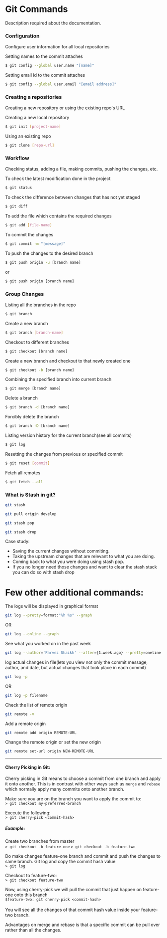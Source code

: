 # Git Commands
Description required about the documentation.

### Configuration
Configure user information for all local repositories

Setting names to the commit attaches
```sh
$ git config --global user.name "[name]"
```

Setting email id to the commit attaches
```sh
$ git config --global user.email "[email address]"
```


### Creating a repositories
Creating a new repository or using the existing repo's URL

Creating a new local repository
```sh
$ git init [project-name] 
```

Using an existing repo
```sh
$ git clone [repo-url] 
```

### Workflow
Checking status, adding a file, making commits, pushing the changes, etc.

To check the latest modification done in the project
```sh
$ git status
```

To check the difference between changes that has not yet staged
```sh
$ git diff
```

To add the file which contains the required changes
```sh
$ git add [file-name]
```

To commit the changes
```sh
$ git commit -m "[message]"
```

To push the changes to the desired branch
```sh
$ git push origin -u [branch name]
```
or
```sh
$ git push origin [branch name]
```


### Group Changes
Listing all the branches in the repo
```sh
$ git branch
```

Create a new branch
```sh
$ git branch [branch-name]
```

Checkout to different branches
```sh
$ git checkout [branch name]
```

Create a new branch and checkout to that newly created one
```sh
$ git checkout -b [branch name]
```

Combining the specified branch into current branch
```sh
$ git merge [branch name]
```

Delete a branch
```sh
$ git branch -d [branch name]
```

Forcibly delete the branch
```sh
$ git branch -D [branch name]
```

Listing version history for the current branch(see all commits)
```sh
$ git log
```

Resetting the changes from previous or specified commit
```sh
$ git reset [commit]
```

Fetch all remotes
```sh
$ git fetch --all
```

### What is Stash in git?
```sh
git stash
```
```sh
git pull origin develop
```
```sh
git stash pop
```

```sh
git stash drop
```
Case study:
  - Saving the current changes without commiting.
  - Taking the upstream changes that are relevant to what you are doing.
  - Coming back to what you were doing using stash pop.
  - If you no longer need those changes and want to clear the stash stack you can do so with stash drop
  
# Few other additional commands:
The logs will be displayed in graphical format
```sh
git log --pretty=format:"%h %s" --graph
```
OR
```sh
git log --online --graph
```

See what you worked on in the past week
```sh
git log --author='Parvez Shaikh' --after={1.week.ago} --pretty=oneline --abbrev-commit
```

log actual changes in file(lets you view not only the commit message, author, and date, but actual changes that took place in each commit)
```sh
git log -p
```
OR
```sh
git log -p filename
```

Check the list of remote origin
```sh
git remote -v
```

Add a remote origin
```sh
git remote add origin REMOTE-URL
```

Change the remote origin or set the new origin
```sh
git remote set-url origin NEW-REMOTE-URL
```
---
#### Cherry Picking in Git:
Cherry picking in Git means to choose a commit from one branch and apply it onto another.
This is in contrast with other ways such as `merge` and `rebase` which normally apply many commits onto another branch.

Make sure you are on the branch you want to apply the commit to:
<br />
`> git checkout my-preferred-branch`

Execute the following:
<br />
`> git cherry-pick <commit-hash>`

##### Example:
Create two branches from master
<br />
`> git checkout -b feature-one`
`> git checkout -b feature-two`

Do make changes feature-one branch and commit and push the changes to same branch.
Git log and copy the commit hash value
<br />
`> git log`

Checkout to feature-two:
<br />
`> git checkout feature-two`

Now, using cherry-pick we will pull the commit that just happen on feature-one onto this branch
<br />
`$feature-two: git cherry-pick <commit-hash>`
<br />
<br />
You will see all the changes of that commit hash value inside your feature-two branch.

Advantages on merge and rebase is that a specific commit can be pull over rather than all the changes.
